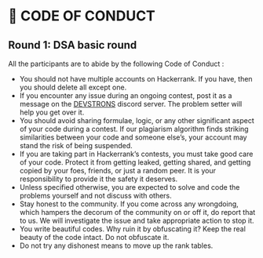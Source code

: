 # 📰 CODE OF CONDUCT
   
<!-- 
! Joshith, make all these points as numbered lists
 -->

## Round 1: DSA basic round 
All the participants are to abide by the following Code of Conduct : 
 - You should not have multiple accounts on Hackerrank. If you have, then you should delete all except one.
 - If you encounter any issue during an ongoing contest, post it as a message on the [DEVSTRONS](https://discord.com/invite/MVujzTBqed) discord server. The problem setter will help you get over it.
 - You should avoid sharing formulae, logic, or any other significant aspect of your code during a contest. If our plagiarism algorithm finds striking similarities between your code and someone else’s, your account may stand the risk of being suspended.
 - If you are taking part in Hackerrank’s contests, you must take good care of your code. Protect it from getting leaked, getting shared, and getting copied by your foes, friends, or just a random peer. It is your responsibility to provide it the safety it deserves.
 - Unless specified otherwise, you are expected to solve and code the problems yourself and not discuss with others.
 - Stay honest to the community. If you come across any wrongdoing, which hampers the decorum of the community on or off it, do report that to us. We will investigate the issue and take appropriate action to stop it.
 - You write beautiful codes. Why ruin it by obfuscating it? Keep the real beauty of the code intact. Do not obfuscate it.
 - Do not try any dishonest means to move up the rank tables.

